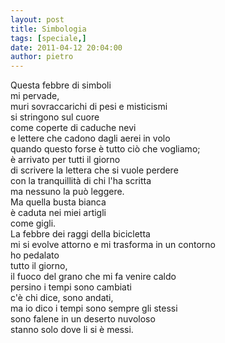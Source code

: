 ```yaml
---
layout: post
title: Simbologia
tags: [speciale,]
date: 2011-04-12 20:04:00
author: pietro
---
```

<div dir="ltr" style="text-align: left">Questa febbre di simboli<br/>mi pervade,<br/>muri sovraccarichi di pesi e misticismi<br/>si stringono sul cuore<br/>come coperte di caduche nevi<br/>e lettere che cadono dagli aerei in volo<br/>quando questo forse è tutto ciò che vogliamo;<br/>è arrivato per tutti il giorno<br/>di scrivere la lettera che si vuole perdere<br/>con la tranquillità di chi l'ha scritta<br/>ma nessuno la può leggere.<br/>Ma quella busta bianca<br/>è caduta nei miei artigli<br/>come gigli.<br/>La febbre dei raggi della bicicletta<br/>mi si evolve attorno e mi trasforma in un contorno<br/>ho pedalato<br/>tutto il giorno,<br/>il fuoco del grano che mi fa venire caldo<br/>persino i tempi sono cambiati<br/>c'è chi dice, sono andati,<br/>ma io dico i tempi sono sempre gli stessi<br/>sono falene in un deserto nuvoloso<br/>stanno solo dove li si è messi.<br/><br/><br/>
